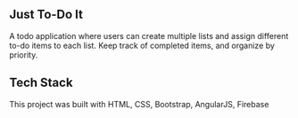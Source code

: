 ## Just To-Do It

A todo application where users can create multiple lists and assign different to-do items to each list. Keep track of completed items, and organize by priority. 

## Tech Stack

This project was built with HTML, CSS, Bootstrap, AngularJS, Firebase